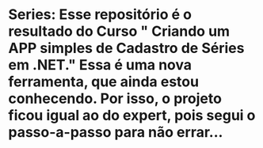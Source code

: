 # Series: Esse repositório é o resultado do Curso " Criando um APP simples de Cadastro de Séries em .NET." Essa é uma nova ferramenta, que ainda estou conhecendo. Por isso, o projeto ficou igual ao do expert, pois segui o passo-a-passo para não errar...
